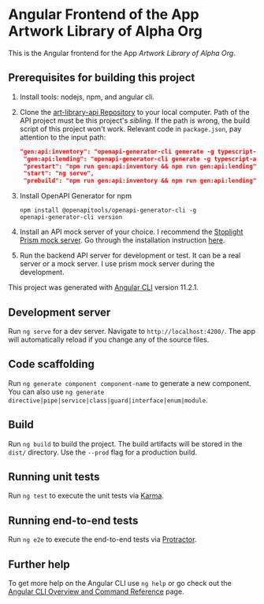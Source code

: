 # Angular Frontend of the App Artwork Library of Alpha Org 

This is the Angular frontend for the App *Artwork Library of Alpha Org*.

## Prerequisites for building this project

1. Install tools: nodejs, npm, and angular cli.
   
1. Clone the [art-library-api Repository](https://github.com/nnworkspace/art-library-api) to your
   local computer. Path of the API project must be this project's *sibling*.
   If the path is wrong, the build script of this project won't work. Relevant code in `package.json`,
   pay attention to the input path:
   ```json
   "gen:api:inventory": "openapi-generator-cli generate -g typescript-angular -i ../art-library-api/art-library-inventory-api.yml -o ./src/gen/inventory",
    "gen:api:lending": "openapi-generator-cli generate -g typescript-angular -i ../art-library-api/art-library-lending-api.yml -o ./src/gen/lending",
    "prestart": "npm run gen:api:inventory && npm run gen:api:lending",
    "start": "ng serve",
    "prebuild": "npm run gen:api:inventory && npm run gen:api:lending",
   ```

1. Install OpenAPI Generator for npm
    ```shell
    npm install @openapitools/openapi-generator-cli -g
    openapi-generator-cli version
    ```

1. Install an API mock server of your choice. I recommend the [Stoplight Prism mock server](https://github.com/stoplightio/prism). Go through the installation instruction [here](https://github.com/stoplightio/prism).

1. Run the backend API server for development or test. It can be a real server or a mock server. I use prism mock server during the development.

This project was generated with [Angular CLI](https://github.com/angular/angular-cli) version 11.2.1.

## Development server
   
Run `ng serve` for a dev server. Navigate to `http://localhost:4200/`. The app will automatically reload if you change any of the source files.

## Code scaffolding

Run `ng generate component component-name` to generate a new component. You can also use `ng generate directive|pipe|service|class|guard|interface|enum|module`.

## Build

Run `ng build` to build the project. The build artifacts will be stored in the `dist/` directory. Use the `--prod` flag for a production build.

## Running unit tests

Run `ng test` to execute the unit tests via [Karma](https://karma-runner.github.io).

## Running end-to-end tests

Run `ng e2e` to execute the end-to-end tests via [Protractor](http://www.protractortest.org/).

## Further help

To get more help on the Angular CLI use `ng help` or go check out the [Angular CLI Overview and Command Reference](https://angular.io/cli) page.



